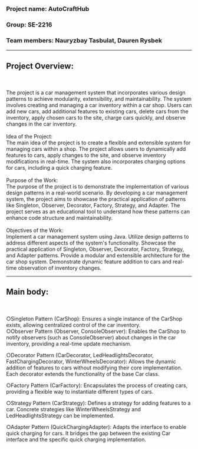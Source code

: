 <h3><b>Project name:</b> AutoCraftHub <br></h3>
<h3><b>Group:</b> SE-2216 <br></h3>
<h3><b>Team members:</b> Nauryzbay Tasbulat, Dauren Rysbek <br></h3>
<hr>
<h2>Project Overview:</h2><br><br>
The project is a car management system that incorporates various design patterns to achieve modularity, extensibility, and maintainability. The system involves creating and managing a car inventory within a car shop. Users can add new cars, add additional features to existing cars, delete cars from the inventory, apply chosen cars to the site, charge cars quickly, and observe changes in the car inventory.<br><br>
Idea of the Project:
<br>
The main idea of the project is to create a flexible and extensible system for managing cars within a shop. The project allows users to dynamically add features to cars, apply changes to the site, and observe inventory modifications in real-time. The system also incorporates charging options for cars, including a quick charging feature.<br><br>
Purpose of the Work:
<br>
The purpose of the project is to demonstrate the implementation of various design patterns in a real-world scenario. By developing a car management system, the project aims to showcase the practical application of patterns like Singleton, Observer, Decorator, Factory, Strategy, and Adapter. The project serves as an educational tool to understand how these patterns can enhance code structure and maintainability.<br><br>
Objectives of the Work:
<br>
Implement a car management system using Java.
Utilize design patterns to address different aspects of the system's functionality.
Showcase the practical application of Singleton, Observer, Decorator, Factory, Strategy, and Adapter patterns.
Provide a modular and extensible architecture for the car shop system.
Demonstrate dynamic feature addition to cars and real-time observation of inventory changes.
<hr>
<h2>Main body:</h2><br><br>
&#9675;Singleton Pattern (CarShop): Ensures a single instance of the CarShop exists, allowing centralized control of the car inventory.
<br>
&#9675;Observer Pattern (Observer, ConsoleObserver): Enables the CarShop to notify observers (such as ConsoleObserver) about changes in the car inventory, providing a real-time update mechanism.

&#9675;Decorator Pattern (CarDecorator, LedHeadlightsDecorator, FastChargingDecorator, WinterWheelsDecorator): Allows the dynamic addition of features to cars without modifying their core implementation. Each decorator extends the functionality of the base Car class.

&#9675;Factory Pattern (CarFactory): Encapsulates the process of creating cars, providing a flexible way to instantiate different types of cars.

&#9675;Strategy Pattern (CarStrategy): Defines a strategy for adding features to a car. Concrete strategies like WinterWheelsStrategy and LedHeadlightsStrategy can be implemented.

&#9675;Adapter Pattern (QuickChargingAdapter): Adapts the interface to enable quick charging for cars. It bridges the gap between the existing Car interface and the specific quick charging implementation.<br>
